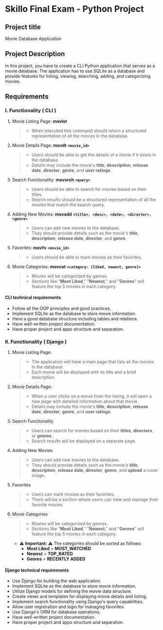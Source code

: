 # Skillo Final Exam - Python Project

## Project title

Movie Database Application

## Project Description

In this project, you have to create a CLI Python application that serves as a movie database.
The application has to use SQLite as a database and provide features for listing, viewing,
searching, adding, and categorizing movies.

## Requirements

### I. Functionality ( **CLI** )

1) Movie Listing Page: **movlst**

    > - When executed this command should return a structured representation of all the movies in the database.

2) Movie Details Page: **movdt** **`<movie_id>`**

    > - Users should be able to get the details of a movie if it exists in the database.
    > - Details may include the movie's **title**, **description**, **release date**, **director**, **genre**, and **user ratings**.

3) Search Functionality: **movsrch** **`<query>`**

    > - Users should be able to search for movies based on their titles.
    > - Search results should be a structured representation of all the movies that match the search query.

4) Adding New Movies: **movadd** **`<title>, <desc>, <date>, <director>, <genre>`**

    > - Users can add new movies to the database.
    > - They should provide details such as the movie's **title**, **description**, **release date**, **director**, and **genre**.

5) Favorites: **movfv** **`<movie_id>`**

    > - Users should be able to mark movies as their favorites.

6) Movie Categories: **movcat** **`<category: [liked, newest, genre]>`**

    > - Movies will be categorized by genres.
    > - Sections like "**Most Liked**," "**Newest**," and "**Genres**" will feature the top 5 movies in each category.

#### **CLI** technical requirements

- Follow all the OOP principles and good practices.
- Implement SQLite as the database to store movie information.
- Have a good database structure including tables and relations.
- Have well-written project documentation.
- Have proper project and apps structure and separation.

### II. Functionality ( **Django** )

1) Movie Listing Page:
    > - The application will have a main page that lists all the movies in the database.
    > - Each movie will be displayed with its title and a brief description.

2) Movie Details Page:
    > - When a user clicks on a movie from the listing, it will open a new page with detailed information about that movie.
    > - Details may include the movie's **title**, **description**, **release date**, **director**, **genre**, and **user ratings**.

3) Search Functionality
    > - Users can search for movies based on their **titles**, **directors**, or **genres**.
    > - Search results will be displayed on a separate page.

4) Adding New Movies
    > - Users can add new movies to the database.
    > - They should provide details such as the movie's **title**, **description**, **release date**, **director**, **genre**, and **upload** a cover image.

5) Favorites
    > - Users can mark movies as their favorites.
    > - There will be a section where users can view and manage their favorite movies.

6) Movie Categories
    > - Movies will be categorized by genres.
    > - Sections like "**Most Liked**," "**Newest**," and "**Genres**" will feature the top 5 movies in each category.

   - &#9888; **Important:** &#9888; The categories should be sorted as follows:
     - **Most Liked** = **MOST_WATCHED**
     - **Newest** = **TOP_RATED**
     - **Genres** = **RECENTLY ADDED**

#### **Django** technical requirements

- Use Django for building the web application.
- Implement SQLite as the database to store movie information.
- Utilize Django models for defining the movie data structure.
- Create views and templates for displaying movie details and listing.
- Implement search functionality using Django's query capabilities.
- Allow user registration and login for managing favorites.
- Use Django's ORM for database operations.
- Have well-written project documentation.
- Have proper project and apps structure and separation.
